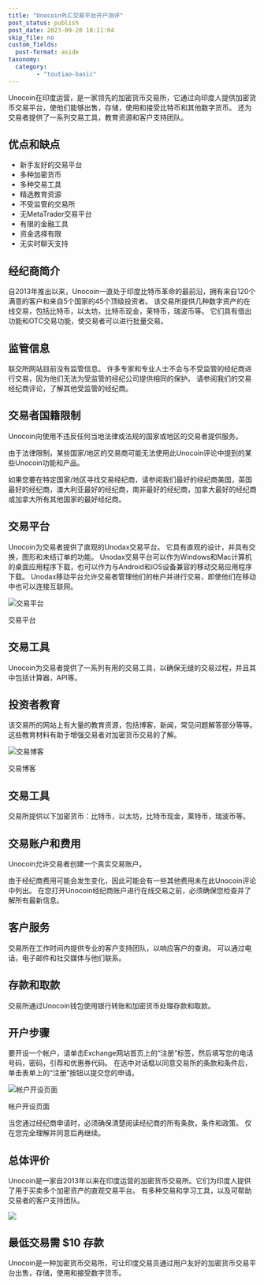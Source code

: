 ```yaml
---
title: "Unocoin外汇交易平台开户测评"
post_status: publish
post_date: 2023-09-20 18:11:04
skip_file: no
custom_fields: 
  post-format: aside
taxonomy:
  category:
        - "toutiao-basic"
---
```


Unocoin在印度运营，是一家领先的加密货币交易所，它通过向印度人提供加密货币交易平台，使他们能够出售，存储，使用和接受比特币和其他数字货币。 还为交易者提供了一系列交易工具，教育资源和客户支持团队。

## 优点和缺点

- 新手友好的交易平台
- 多种加密货币
- 多种交易工具
- 精选教育资源
- 不受监管的交易所
- 无MetaTrader交易平台
- 有限的金融工具
- 资金选择有限
- 无实时聊天支持

## 经纪商简介

自2013年推出以来，Unocoin一直处于印度比特币革命的最前沿，拥有来自120个满意的客户和来自5个国家的45个顶级投资者。 该交易所提供几种数字资产的在线交易，包括比特币，以太坊，比特币现金，莱特币，瑞波币等。 它们具有借出功能和OTC交易功能，使交易者可以进行批量交易。

## 监管信息

联交所网站目前没有监管信息。 许多专家和专业人士不会与不受监管的经纪商进行交易，因为他们无法为受监管的经纪公司提供相同的保护。 请参阅我们的交易经纪商评论，了解其他受监管的经纪商。

## 交易者国籍限制

Unocoin向使用不违反任何当地法律或法规的国家或地区的交易者提供服务。

由于法律限制，某些国家/地区的交易商可能无法使用此Unocoin评论中提到的某些Unocoin功能和产品。

如果您要在特定国家/地区寻找交易经纪商，请参阅我们最好的经纪商美国，英国最好的经纪商，澳大利亚最好的经纪商，南非最好的经纪商，加拿大最好的经纪商或加拿大所有其他国家的最好经纪商。

## 交易平台

Unocoin为交易者提供了直观的Unodax交易平台。 它具有直观的设计，并具有交换，图形和未结订单的功能。 Unodax交易平台可以作为Windows和Mac计算机的桌面应用程序下载，也可以作为与Android和iOS设备兼容的移动交易应用程序下载。 Unodax移动平台允许交易者管理他们的帐户并进行交易，即使他们在移动中也可以连接互联网。

![交易平台](https://cdn.fendou.la/funstoutiao/2020/11/Unocoin-Review-Trading-Platform--950x1024.jpg "交易平台")

交易平台

## 交易工具

Unocoin为交易者提供了一系列有用的交易工具，以确保无缝的交易过程，并且其中包括计算器，API等。

## 投资者教育

该交易所的网站上有大量的教育资源，包括博客，新闻，常见问题解答部分等等。 这些教育材料有助于增强交易者对加密货币交易的了解。

![交易博客](https://cdn.fendou.la/funstoutiao/2020/11/Unocoin-Review-Trading-Blogs.jpg "交易博客")

交易博客

## 交易工具

交易所提供以下加密货币：比特币，以太坊，比特币现金，莱特币，瑞波币等。

## 交易账户和费用

Unocoin允许交易者创建一个真实交易账户。

由于经纪商费用可能会发生变化，因此可能会有一些其他费用未在此Unocoin评论中列出。 在您打开Unocoin经纪商账户进行在线交易之前，必须确保您检查并了解所有最新信息。

## 客户服务

交易所在工作时间内提供专业的客户支持团队，以响应客户的查询。 可以通过电话，电子邮件和社交媒体与他们联系。

## 存款和取款

交易所通过Unocoin钱包使用银行转账和加密货币处理存款和取款。

## 开户步骤

要开设一个帐户，请单击Exchange网站首页上的“注册”标签，然后填写您的电话号码，密码，引荐和优惠券代码。 在选中对话框以同意交易所的条款和条件后，单击表单上的“注册”按钮以提交您的申请。

![帐户开设页面](https://cdn.fendou.la/funstoutiao/2020/11/Unocoin-Review-Account-Opening-Page.jpg "帐户开设页面")

帐户开设页面

当您通过经纪商申请时，必须确保清楚阅读经纪商的所有条款，条件和政策。 仅在您完全理解并同意后再继续。

## 总体评价

Unocoin是一家自2013年以来在印度运营的加密货币交易所。它们为印度人提供了用于买卖多个加密资产的直观交易平台。 有多种交易和学习工具，以及可帮助交易者的客户支持团队。

![](https://cdn.fendou.la/funstoutiao/2020/11/Unocoin-Logo.png)

## 最低交易需 $10 存款

Unocoin是一种加密货币交易所，可让印度交易员通过用户友好的加密货币交易平台出售，存储，使用和接受数字货币。
